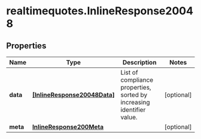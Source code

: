 # realtimequotes.InlineResponse20048

## Properties

Name | Type | Description | Notes
------------ | ------------- | ------------- | -------------
**data** | [**[InlineResponse20048Data]**](InlineResponse20048Data.md) | List of compliance properties, sorted by increasing identifier value. | [optional] 
**meta** | [**InlineResponse200Meta**](InlineResponse200Meta.md) |  | [optional] 


